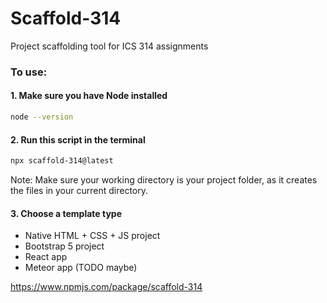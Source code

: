 # Scaffold-314

Project scaffolding tool for ICS 314 assignments

### To use:

#### 1. Make sure you have Node installed

```bash
node --version
```

#### 2. Run this script in the terminal

```bash
npx scaffold-314@latest
```

Note: Make sure your working directory is your project folder, as it creates the files in your current directory.

#### 3. Choose a template type

- Native HTML + CSS + JS project
- Bootstrap 5 project
- React app
- Meteor app (TODO maybe)

https://www.npmjs.com/package/scaffold-314
